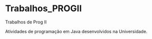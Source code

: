 # Trabalhos_PROGII
Trabalhos de Prog II

Atividades de programação em Java desenvolvidos na Universidade. 
